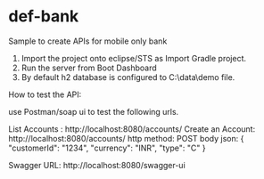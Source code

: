 # def-bank
Sample to create APIs for mobile only bank


1. Import the project onto eclipse/STS as Import Gradle project.
2. Run the server from Boot Dashboard
3. By default h2 database is configured to C:\\data\\demo file.

How to test the API:

use Postman/soap ui to test the following urls.

List Accounts : http://localhost:8080/accounts/
Create an Account: http://localhost:8080/accounts/ 
                   http method: POST
                   body json: 
                   {
                    "customerId": "1234",
                    "currency": "INR",
                    "type": "C"
                  }


Swagger URL: http://localhost:8080/swagger-ui
